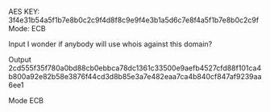 AES KEY: 3f4e31b54a5f1b7e8b0c2c9f4d8f8c9e9f4e3b1a5d6c7e8f4a5f1b7e8b0c2c9f
Mode: ECB

Input
I wonder if anybody will use whois against this domain?

Output
2cd555f35f780a0bd88cb0ebbca78dc1361c33500e9aefb4527cfd88f101ca4b800a92e82b58e3876f44cd3d8b85e3a7e482eaa7ca4b840cf847af9239aa6ee1

Mode ECB